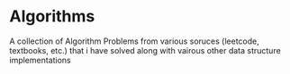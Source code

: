 # Algorithms

A collection of Algorithm Problems from various soruces (leetcode, textbooks, etc.) that i have solved along with vairous other data structure implementations
